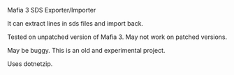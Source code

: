 Mafia 3 SDS Exporter/Importer

It can extract lines in sds files and import back.

Tested on unpatched version of Mafia 3. May not work on patched versions.

May be buggy. This is an old and experimental project.

Uses dotnetzip.